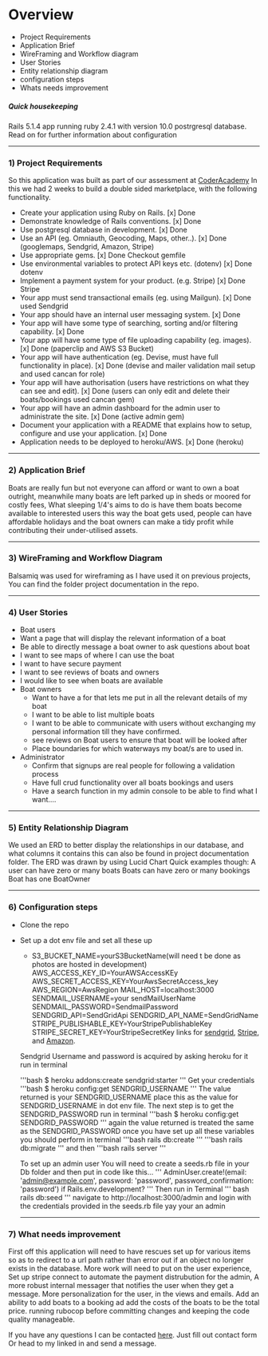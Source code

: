 # Overview
  * Project Requirements
  * Application Brief
  * WireFraming and Workflow diagram
  * User Stories
  * Entity relationship diagram
  * configuration steps
  * Whats needs improvement

  ##### Quick housekeeping #####
  Rails 5.1.4 app running ruby 2.4.1 with version 10.0 postrgresql database. Read on for further information about configuration
____
### 1) Project Requirements ###
  So this application was built as part of our assessment at [CoderAcademy](https://coderacademy.edu.au/) In this we had 2 weeks to build a double sided marketplace, with the following functionality.
  * Create your application using Ruby on Rails.
    [x] Done
  * Demonstrate knowledge of Rails conventions.
    [x] Done
  * Use postgresql database in development.
    [x] Done
  * Use an API (eg. Omniauth, Geocoding, Maps, other..).
    [x] Done (googlemaps, Sendgrid, Amazon, Stripe)
  * Use appropriate gems.
    [x] Done Checkout gemfile
  * Use environmental variables to protect API keys etc. (dotenv)
    [x] Done dotenv
  * Implement a payment system for your product. (e.g. Stripe)
    [x] Done Stripe
  * Your app must send transactional emails (eg. using Mailgun).
    [x] Done used Sendgrid
  * Your app should have an internal user messaging system.
    [x] Done
  * Your app will have some type of searching, sorting and/or filtering capability.
    [x] Done
  * Your app will have some type of file uploading capability (eg. images).
    [x] Done (paperclip and AWS S3 Bucket)
  * Your app will have authentication (eg. Devise, must have full functionality in place).
    [x] Done (devise and mailer  validation mail setup and used cancan for role)
  * Your app will have authorisation (users have restrictions on what they can see and edit).
    [x] Done (users can only edit and delete their boats/bookings used cancan gem)
  * Your app will have an admin dashboard for the admin user to administrate the site.
    [x] Done (active admin gem)
  * Document your application with a README that explains how to setup, configure and use your application.
    [x] Done
  * Application needs to be deployed to heroku/AWS.
    [x] Done (heroku)
____
### 2) Application Brief ###  
Boats are really fun but not everyone can afford or want to own a boat outright, meanwhile many boats are left
parked up in sheds or moored for costly fees, What sleeping 1/4's aims to do is have them boats become available to interested
users this way the boat gets used, people can have affordable holidays and the boat owners can make a tidy profit while contributing their under-utilised assets.
___
### 3) WireFraming and Workflow Diagram ###
Balsamiq was used for wireframing as I have used it on previous projects,
 You can find the folder project documentation in the repo.
___
### 4) User Stories ###
 * Boat users
  * Want a page that will display the  relevant information of a boat
  * Be able to directly message a boat owner to ask questions about boat
  * I want to see maps of where I can use the boat
  * I want to have secure payment
  * I want to see reviews of boats and owners
  * I would like to see when boats are available
* Boat owners
  * Want to have a for that lets me put in all the relevant details of my boat
  * I want to be able to list multiple boats
  * I want to be able to communicate with users without exchanging my personal information till they have confirmed.
  * see reviews on Boat users to ensure that boat will be looked after
  * Place boundaries for which waterways my boat/s are to used in.
* Administrator
  * Confirm that signups are real people for following a validation process
  * Have full crud functionality over all boats bookings and users
  * Have a search function in my admin console to be able to find what I want....
___
### 5) Entity Relationship Diagram ###
  We used an ERD to better display the relationships in our database, and what columns it contains this can also be found in project documentation folder. The ERD was drawn by using Lucid Chart
  Quick examples though:
  A user can have zero or many boats
  Boats can have zero or many bookings
  Boat has one BoatOwner
___
### 6) Configuration steps
  * Clone the repo
  * Set up a dot env file and set all these up
    * S3_BUCKET_NAME=yourS3BucketName(will need t be done as photos are hosted in development)
    AWS_ACCESS_KEY_ID=YourAWSAccessKEy
    AWS_SECRET_ACCESS_KEY=YourAwsSecretAccess_key
    AWS_REGION=AwsRegion
    MAIL_HOST=localhost:3000
    SENDMAIL_USERNAME=your sendMailUserName
    SENDMAIL_PASSWORD=SendmailPassword
    SENDGRID_API=SendGridApi
    SENDGRID_API_NAME=SendGridName
    STRIPE_PUBLISHABLE_KEY=YourStripePublishableKey
    STRIPE_SECRET_KEY=YourStripeSecretKey
    links for [sendgrid](https://app.sendgrid.com), [Stripe](https://dashboard.stripe.com), and [Amazon](https://signin.aws.amazon.com).

    Sendgrid Username  and password is acquired by asking heroku for it run in terminal

      '''bash
      $ heroku addons:create sendgrid:starter
      '''
      Get your credentials
      '''bash
      $ heroku config:get SENDGRID_USERNAME
      '''
      The value returned is your SENDGRID_USERNAME place this as the value for SENDGRID_USERNAME in dot env file.
      The next step is to get the SENDGRID_PASSWORD run in terminal
      '''bash
      $ heroku config:get SENDGRID_PASSWORD
      '''
      again the value returned is treated the same as the SENDGRID_PASSWORD
       once you have set up all these variables you should perform in terminal
       '''bash
       rails db:create
       '''
       '''bash
       rails db:migrate
       '''
       and then
       '''bash
       rails server
       '''

      To set up an admin user You will need to create a seeds.rb file in your Db folder and then put in code like this...
      ''' AdminUser.create!(email: 'admin@example.com', password: 'password', password_confirmation: 'password') if Rails.env.development?
      '''
      Then run in Terminal
      ''' bash
      rails db:seed
      '''
      navigate to http://localhost:3000/admin
      and login with the credentials provided in the seeds.rb file yay your an admin
      ___
### 7) What needs improvement ###
  First off this application will need to have rescues set up for various items so as to redirect to a url path rather than error out if an object no longer exists in the database. More work will need to put on the user experience, Set up stripe connect to automate the payment distrubution for the admin, A more robust internal messager that notifies the user when they get a message. More personalization for the user, in the views and emails. Add an ability to add boats to a booking ad add the costs of the boats to be the total price. running rubocop before committing changes and keeping the code quality manageable.

  If you have any questions I can be contacted [here](https://travis-anderson83.github.io/contact.html). Just fill out contact form Or head to my linked in and send a message.
